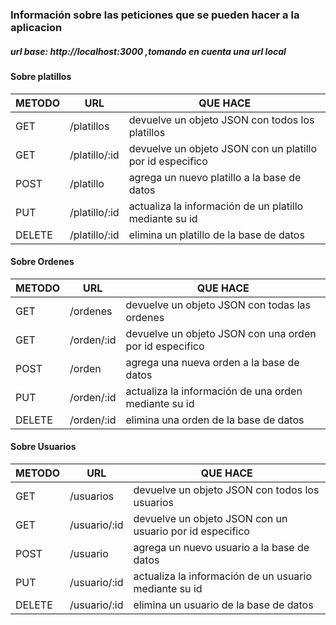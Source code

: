 ### Información sobre las peticiones que se pueden hacer a la aplicacion
##### url base: http://localhost:3000  ,tomando en cuenta una url local

#### Sobre platillos  
|METODO | URL           | QUE HACE                                                  |
|-------|---------------|-----------------------------------------------------------|
| GET   | /platillos    | devuelve un objeto JSON con todos los platillos           |
| GET   | /platillo/:id | devuelve un objeto JSON con un platillo por id especifico |
| POST  | /platillo     | agrega un nuevo platillo a la base de datos               |
| PUT   | /platillo/:id | actualiza la información de un platillo mediante su id    |
| DELETE| /platillo/:id | elimina un platillo de la base de datos                   |
	
#### Sobre Ordenes
|METODO | URL           | QUE HACE                                                  |
|-------|---------------|-----------------------------------------------------------|
| GET   | /ordenes      | devuelve un objeto JSON con todas las ordenes             |
| GET   | /orden/:id    | devuelve un objeto JSON con una orden por id especifico   |
| POST  | /orden        | agrega una nueva orden a la base de datos                 |
| PUT   | /orden/:id    | actualiza la información de una orden mediante su id      |
| DELETE| /orden/:id    | elimina una orden de la base de datos                     |	

#### Sobre Usuarios
|METODO | URL           | QUE HACE                                                  |
|-------|---------------|-----------------------------------------------------------|
| GET   | /usuarios     | devuelve un objeto JSON con todos los usuarios            |
| GET   | /usuario/:id  | devuelve un objeto JSON con un usuario por id especifico  |
| POST  | /usuario      | agrega un nuevo usuario a la base de datos                |
| PUT   | /usuario/:id  | actualiza la información de un usuario mediante su id    |
| DELETE| /usuario/:id  | elimina un usuario de la base de datos                   |
